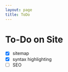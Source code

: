 ```yaml
---
layout: page 
title: ToDo
---
```



# To-Do on Site  

- [x] sitemap
- [x] syntax highlighting
- [ ] SEO
